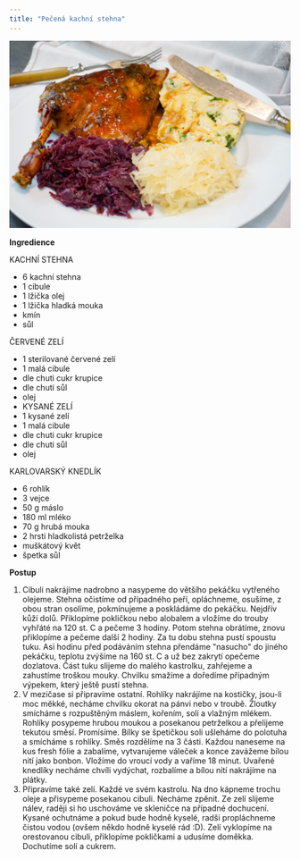 ```yaml
---
title: "Pečená kachní stehna"
---
```


![kachni stehna](./images/kachna.jpg)

**Ingredience**

KACHNÍ STEHNA

- 6 kachní stehna
- 1 cibule
- 1 lžička olej
- 1 lžička hladká mouka
- kmín
- sůl

ČERVENÉ ZELÍ

- 1 sterilované červené zelí
- 1 malá cibule
- dle chuti cukr krupice
- dle chuti sůl
- olej
- KYSANÉ ZELÍ
- 1 kysané zelí
- 1 malá cibule
- dle chuti cukr krupice
- dle chuti sůl
- olej

KARLOVARSKÝ KNEDLÍK

- 6 rohlík
- 3 vejce
- 50 g máslo
- 180 ml mléko
- 70 g hrubá mouka
- 2 hrsti hladkolistá petrželka
- muškátový květ
- špetka sůl

**Postup**

1. Cibuli nakrájíme nadrobno a nasypeme do většího pekáčku vytřeného olejeme. Stehna očistíme od případného peří, opláchneme, osušíme, z obou stran osolíme, pokmínujeme a poskládáme do pekáčku. Nejdřív kůží dolů. Přiklopíme pokličkou nebo alobalem a vložíme do trouby vyhřáté na 120 st. C a pečeme 3 hodiny. Potom stehna obrátíme, znovu přiklopíme a pečeme další 2 hodiny. Za tu dobu stehna pustí spoustu tuku. Asi hodinu před podáváním stehna přendáme "nasucho" do jiného pekáčku, teplotu zvýšíme na 160 st. C a už bez zakrytí opečeme dozlatova. Část tuku slijeme do malého kastrolku, zahřejeme a zahustíme troškou mouky. Chvilku smažíme a doředíme případným výpekem, který ještě pustí stehna.
2. V mezičase si připravíme ostatní. Rohlíky nakrájíme na kostičky, jsou-li moc měkké, necháme chvilku okorat na pánvi nebo v troubě. Žloutky smícháme s rozpuštěným máslem, kořením, solí a vlažným mlékem. Rohlíky posypeme hrubou moukou a posekanou petrželkou a přelijeme tekutou směsí. Promísíme. Bílky se špetičkou soli ušleháme do polotuha a smícháme s rohlíky. Směs rozdělíme na 3 části. Každou naneseme na kus fresh fólie a zabalíme, vytvarujeme váleček a konce zavážeme bílou nití jako bonbon. Vložíme do vroucí vody a vaříme 18 minut. Uvařené knedlíky necháme chvíli vydýchat, rozbalíme a bílou nití nakrájíme na plátky.
3. Připravíme také zelí. Každé ve svém kastrolu. Na dno kápneme trochu oleje a přisypeme posekanou cibuli. Necháme zpěnit. Ze zelí slijeme nálev, raději si ho uschováme ve skleničce na případné dochucení. Kysané ochutnáme a pokud bude hodně kyselé, radši propláchneme čistou vodou (ovšem někdo hodně kyselé rád :D). Zelí vyklopíme na orestovanou cibuli, přiklopíme pokličkami a udusíme doměkka. Dochutíme solí a cukrem.
